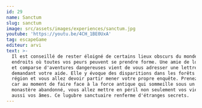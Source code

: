 ```yaml
---
id: 29
name: Sanctum
slug: sanctum
image: src/assets/images/experiences/sanctum.jpg
youtube: 'https://youtu.be/4CH_1BE0UxA'
tag: escapeGame
editeur: arvi
text: >-
  Il est conseillé de rester éloigné de certains lieux obscurs du monde, des
  endroits où toutes vos peurs peuvent se prendre forme. Une amie de longue date
  et comparse d'aventures dangereuses vient de vous adresser une lettre vous
  demandant votre aide. Elle y évoque des disparitions dans les forêts de la
  région et vous allez devoir partir mener votre propre enquête. Prenez garde,
  car au moment de faire face à la force antique qui sommeille sous un vieux
  monastère abandonné, vous allez mettre en péril non seulement vos vies, mais
  aussi vos âmes. Ce lugubre sanctuaire renferme d'étranges secrets.
---
```


